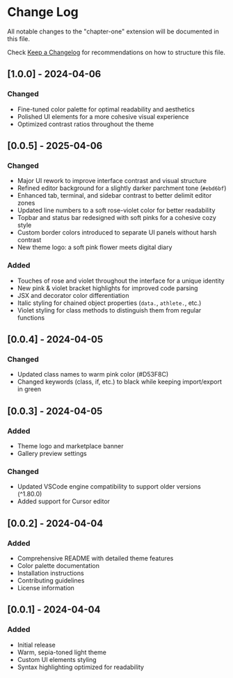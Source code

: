 # Change Log

All notable changes to the "chapter-one" extension will be documented in this file.

Check [Keep a Changelog](http://keepachangelog.com/) for recommendations on how to structure this file.

## [1.0.0] - 2024-04-06

### Changed
- Fine-tuned color palette for optimal readability and aesthetics
- Polished UI elements for a more cohesive visual experience
- Optimized contrast ratios throughout the theme

## [0.0.5] - 2025-04-06

### Changed
- Major UI rework to improve interface contrast and visual structure
- Refined editor background for a slightly darker parchment tone (`#ebd6bf`)
- Enhanced tab, terminal, and sidebar contrast to better delimit editor zones
- Updated line numbers to a soft rose-violet color for better readability
- Topbar and status bar redesigned with soft pinks for a cohesive cozy style
- Custom border colors introduced to separate UI panels without harsh contrast
- New theme logo: a soft pink flower meets digital diary

### Added
- Touches of rose and violet throughout the interface for a unique identity
- New pink & violet bracket highlights for improved code parsing
- JSX and decorator color differentiation
- Italic styling for chained object properties (`data.`, `athlete.`, etc.)
- Violet styling for class methods to distinguish them from regular functions

## [0.0.4] - 2024-04-05

### Changed
- Updated class names to warm pink color (#D53F8C)
- Changed keywords (class, if, etc.) to black while keeping import/export in green

## [0.0.3] - 2024-04-05

### Added
- Theme logo and marketplace banner
- Gallery preview settings

### Changed
- Updated VSCode engine compatibility to support older versions (^1.80.0)
- Added support for Cursor editor

## [0.0.2] - 2024-04-04

### Added
- Comprehensive README with detailed theme features
- Color palette documentation
- Installation instructions
- Contributing guidelines
- License information

## [0.0.1] - 2024-04-04

### Added
- Initial release
- Warm, sepia-toned light theme
- Custom UI elements styling
- Syntax highlighting optimized for readability
